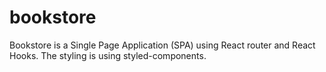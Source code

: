 # bookstore
Bookstore is a Single Page Application (SPA) using React router and React Hooks. The styling is using styled-components. 
